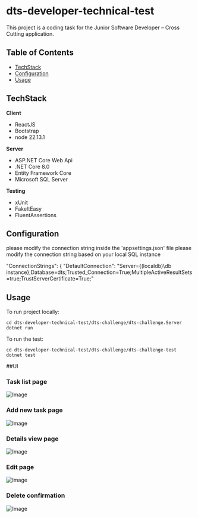 # dts-developer-technical-test

This project is a coding task for the Junior Software Developer – Cross Cutting application.

## Table of Contents
- [TechStack](#TechStack)
- [Configuration](#Configuration)
- [Usage](#usage)



## TechStack

**Client** 

- ReactJS
- Bootstrap
- node 22.13.1

**Server** 

- ASP.NET Core Web Api
- .NET Core 8.0
- Entity Framework Core
- Microsoft SQL Server

**Testing**

- xUnit
- FakeItEasy
- FluentAssertions

## Configuration

please modify the connection string inside the 'appsettings.json' file please modify the connection string based on your local SQL instance

"ConnectionStrings": {
  "DefaultConnection": "Server={(localdb)\\db instance};Database=dts;Trusted_Connection=True;MultipleActiveResultSets=true;TrustServerCertificate=True;"

## Usage

To run project locally:

```Terminal of choice
cd dts-developer-technical-test/dts-challenge/dts-challenge.Server
dotnet run
```

To run the test:
```Terminal of choice
cd dts-developer-technical-test/dts-challenge/dts-challenge-test
dotnet test
```
##UI

### Task list page
![Image](https://github.com/user-attachments/assets/6a7196bc-4d57-46d6-afeb-bafdbd30bb56)

### Add new task page
![Image](https://github.com/user-attachments/assets/30825759-9fa8-4ef3-8577-b0ffd6a68c43)

### Details view page
![Image](https://github.com/user-attachments/assets/107a1e3f-f4f0-4c21-9562-5b2d26f7fbbf)

### Edit page
![Image](https://github.com/user-attachments/assets/18b56519-25f9-4b5e-a92c-2f449cc70a5c)

### Delete confirmation
![Image](https://github.com/user-attachments/assets/23f26439-0d86-4ac1-897b-c2b6c8ce0394)
